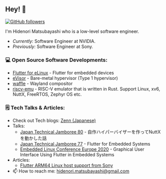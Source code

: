 ## Hey! 👋</h2>

[![GitHub followers](https://img.shields.io/github/followers/HidenoriMatsubayashi.svg?style=social&label=Follow)](https://github.com/HidenoriMatsubayashi?tab=followers)

I'm Hidenori Matsubayashi who is a low-level software engineer.
- <i>Currently:</i> Software Engineer at NVIDIA. 
- <i>Previously:</i> Software Engineer at Sony.

### 💻 Open Source Software Developments:

- [Flutter for eLinux](https://github.com/sony/flutter-elinux) - Flutter for embedded devices
- [eVisor](https://github.com/HidenoriMatsubayashi/evisor) - Bare-metal hypervisor (Type 1 hypervisor)
- [waffle](https://github.com/HidenoriMatsubayashi/waffle) - Wayland compositor
- [riscv-emu](https://github.com/HidenoriMatsubayashi/riscv-emu) - RISC-V emulator that is written in Rust. Support Linux, xv6, NuttX, FreeRTOS, Zephyr OS etc.

### 🗒 Tech Talks & Articles:

- Check out Tech blogs: [Zenn (Japanese)](https://zenn.dev/hidenori3)
- Talks:
   - [Japan Technical Jamboree 80](https://elinux.org/Japan_Technical_Jamboree_80) - 自作ハイパーバイザーを作ってNuttXを動かした話
   - [Japan Technical Jamboree 77](https://elinux.org/images/f/f1/Jamboree77-Flutter-for-embedded-systems.pdf) - Flutter for Embedded Systems
   - [Embedded Linux Conference Europe 2020](https://osseu2020.sched.com/event/eCFA/graphical-user-interface-using-flutter-in-embedded-systems-hidenori-matsubayashi-sony) - Graphical User Interface Using Flutter in Embedded Systems
- Articles:
  - [Flutter ARM64 Linux host support from Sony](https://medium.com/flutter/whats-new-in-flutter-2-2-fd00c65e2039)
- 📫 How to reach me: [hidenori.matsubayashi@gmail.com](mailto:hidenori.matsubayashi@gmail.com)
